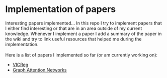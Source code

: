 # Implementation of papers
Interesting papers implemented...
In this repo I try to implement papers that I either find interesting or that are in an area outside of my current knowledge. Whenever I implement a paper I add a summary of the paper in the wiki and try to link useful resources that helped me during the implementation. <br> <br>
Here is a list of papers I implemented so far (or am currently working on):
* [VICReg](https://arxiv.org/abs/2105.04906)
* [Graph Attention Networks](https://arxiv.org/abs/1710.10903)
